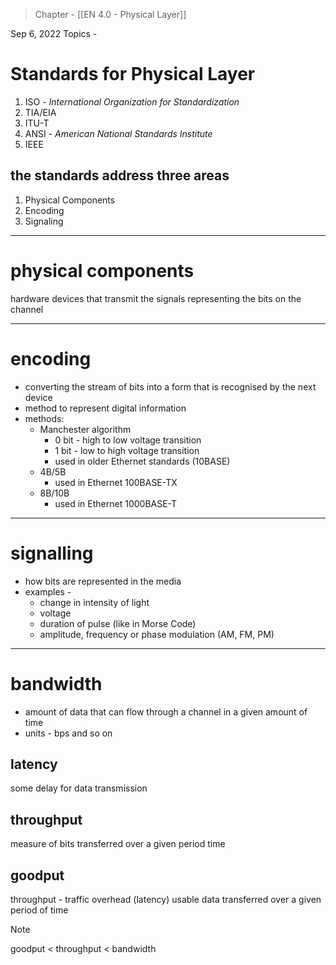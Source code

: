 >Chapter - [[EN 4.0 - Physical Layer]]

Sep 6, 2022
Topics - 

# Standards for Physical Layer
1. ISO - *International Organization for Standardization*
2. TIA/EIA
3. ITU-T
4. ANSI - *American National Standards Institute*
5. IEEE

## the standards address three areas
1. Physical Components
2. Encoding
3. Signaling

---
# physical components
hardware devices that transmit the signals representing the bits on the channel

---
# encoding
- converting the stream of bits into a form that is recognised by the next device
- method to represent digital information
- methods: 
	- Manchester algorithm
		- 0 bit - high to low voltage transition
		- 1 bit - low to high voltage transition
		- used in older Ethernet standards (10BASE)
	- 4B/5B
		- used in Ethernet 100BASE-TX
	- 8B/10B
		- used in Ethernet 1000BASE-T

---
# signalling
- how bits are represented in the media
- examples -
	- change in intensity of light
	- voltage
	- duration of pulse (like in Morse Code)
	- amplitude, frequency or phase modulation (AM, FM, PM)

---
# bandwidth
- amount of data that can flow through a channel in a given amount of time
- units - bps and so on

## latency 
some delay for data transmission

## throughput
measure of bits transferred over a given period time

## goodput
throughput - traffic overhead (latency)
usable data transferred over a given period of time

>[!NOTE]
>goodput < throughput < bandwidth
